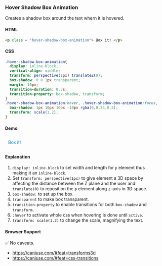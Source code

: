### Hover Shadow Box Animation

Creates a shadow box around the text whern it is hovered.

#### HTML

```html
<p class = "hover-shadow-box-animation"> Box it! </p>
```

#### CSS

```css
.hover-shadow-box-animation{
  display: inline-block;
  vertical-align: middle;
  transform: perspective(1px) translateZ(0);
  box-shadow: 0 0 1px transparent;
  margin: 10px;
  transition-duration: 0.3s;
  transition-property: box-shadow, transform;
}
.hover-shadow-box-animation:hover, .hover-shadow-box-animation:focus, .hover-shadow-box-animation:active{
  box-shadow: 1px 10px 10px -10px rgba(0,0,24,0.5);
  transform: scale(1.2); 
}
```
#### Demo

<div class = "snippet-demo">
  <p class = "snippet-demo_hover-shadow-box-animation"> Box it! 
</p>
</div>

<style>
.snippet-demo_hover-shadow-box-animation{
  display: inline-block;
  color: #0087ca;
  margin: 10px;
  vertical-align: middle;
  transform: perspective(1px) translateZ(0);
  box-shadow: 0 0 1px transparent;
  transition-duration: 0.3s;
  transition-property: box-shadow, transform;
}
.snippet-demo_hover-shadow-box-animation:hover, .snippet-demo_hover-shadow-box-animation:focus, .snippet-demo_hover-shadow-box-animation:active{
  box-shadow: 1px 10px 10px -10px rgba(0,0,24,0.1);
  transform: scale(1.2); 
}                                                       
</style>               

#### Explanation 

1. `display: inline-block` to set width and length for `p` element thus making it an `inline-block`.
2. Set `transform: perspective(1px)` to give element a 3D space by affecting the distance between the Z plane and the user and `translate(0)` to reposition the `p` element along z-axis in 3D space.
3. `box-shadow:` to set up the box.
4. `transparent` to make box transparent.
5. `transition-property` to enable transitions for both `box-shadow` and `transform`.
6. `:hover` to activate whole css when hovering is done until `active`.
7. `transform: scale(1.2)` to change the scale, magnifying the text.


#### Browser Support

<span class="snippet__support-note">✅ No caveats.</span>

* https://caniuse.com/#feat=transforms3d
* https://caniuse.com/#feat=css-transitions


<!-- tags: animation -->
